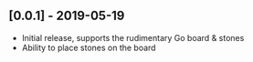 ## [0.0.1] - 2019-05-19

* Initial release, supports the rudimentary Go board & stones
* Ability to place stones on the board
